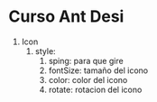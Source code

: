 # Curso Ant Desi

1. Icon
   1. style:
      1. sping: para que gire
      2. fontSize: tamaño del icono
      3. color: color del icono
      4. rotate: rotacion del icono